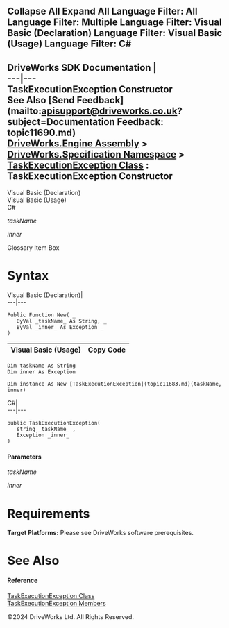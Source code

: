        

 Collapse All Expand All  Language Filter: All  Language Filter: Multiple  Language Filter: Visual Basic (Declaration) Language Filter: Visual Basic (Usage) Language Filter: C#  
---  
DriveWorks SDK Documentation  |   
---|---  
TaskExecutionException Constructor   
See Also [Send Feedback](mailto:apisupport@driveworks.co.uk?subject=Documentation Feedback: topic11690.md)  
[DriveWorks.Engine Assembly](topic2156.md) > [DriveWorks.Specification Namespace](topic10764.md) > [TaskExecutionException Class](topic11683.md) : TaskExecutionException Constructor  
---  
  
Visual Basic (Declaration)    
Visual Basic (Usage)    
C# 

_taskName_
    

_inner_
    

Glossary Item Box

# Syntax

Visual Basic (Declaration)|   
---|---  
      
    
    Public Function New( _
       ByVal _taskName_ As String, _
       ByVal _inner_ As Exception _
    )  
  
Visual Basic (Usage)| Copy Code  
---|---  
      
    
    Dim taskName As String
    Dim inner As Exception
     
    Dim instance As New [TaskExecutionException](topic11683.md)(taskName, inner)  
  
C#|   
---|---  
      
    
    public TaskExecutionException( 
       string _taskName_ ,
       Exception _inner_
    )  
  
#### Parameters

 _taskName_
    
_inner_
    

# Requirements

**Target Platforms:** Please see DriveWorks software prerequisites.

# See Also

#### Reference

[TaskExecutionException Class](topic11683.md)   
[TaskExecutionException Members](topic11684.md)

©2024 DriveWorks Ltd. All Rights Reserved.
